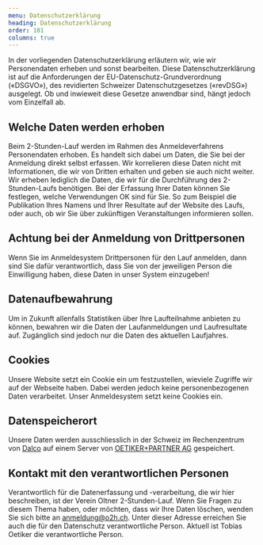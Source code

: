 ```yaml
---
menu: Datenschutzerklärung
heading: Datenschutzerklärung
order: 101
columns: true
---
```

In der vorliegenden Datenschutzerklärung erläutern wir, wie wir Personendaten erheben
und sonst bearbeiten.  Diese Datenschutzerklärung ist auf die Anforderungen der
EU-Datenschutz-Grundverordnung («DSGVO»), des revidierten Schweizer
Datenschutzgesetzes («revDSG») ausgelegt. 
Ob und inwieweit diese Gesetze anwendbar sind, hängt jedoch vom Einzelfall ab.

## Welche Daten werden erhoben

Beim 2-Stunden-Lauf werden im Rahmen des Anmeldeverfahrens Personendaten
erhoben.  Es handelt sich dabei um Daten, die Sie bei der Anmeldung direkt selbst
erfassen.  Wir korrelieren diese Daten nicht mit Informationen, die wir von
Dritten erhalten und geben sie auch nicht weiter.  Wir erheben lediglich die
Daten, die wir für die Durchführung des 2-Stunden-Laufs benötigen.  Bei der
Erfassung Ihrer Daten können Sie festlegen, welche Verwendungen OK sind für
Sie.  So zum Beispiel die Publikation Ihres Namens und Ihrer Resultate auf
der Website des Laufs, oder auch, ob wir Sie über zukünftigen Veranstaltungen
informieren sollen.

## Achtung bei der Anmeldung von Drittpersonen

Wenn Sie im Anmeldesystem Drittpersonen für den Lauf anmelden, dann
sind Sie dafür verantwortlich, dass Sie von der jeweiligen Person die Einwilligung
haben, diese Daten in unser System einzugeben!

## Datenaufbewahrung

Um in Zukunft allenfalls Statistiken über Ihre Laufteilnahme anbieten zu
können, bewahren wir die Daten der Laufanmeldungen und Laufresultate auf.
Zugänglich sind jedoch nur die Daten des aktuellen Laufjahres.

## Cookies

Unsere Website setzt ein Cookie ein um festzustellen, wieviele Zugriffe wir
auf der Webseite haben. Dabei werden jedoch keine personenbezogenen Daten
verarbeitet. Unser Anmeldesystem setzt keine Cookies ein. 

## Datenspeicherort

Unsere Daten werden ausschliesslich in der Schweiz im Rechenzentrum von
[Dalco](https://www.dalco.ch/) auf einem Server von [OETIKER+PARTNER
AG](https://oetiker.ch) gespeichert.

## Kontakt mit den verantwortlichen Personen

Verantwortlich für die Datenerfassung und -verarbeitung, die wir hier beschreiben, ist der
Verein Oltner 2-Stunden-Lauf.  Wenn Sie Fragen zu diesem Thema haben, oder
möchten, dass wir Ihre Daten löschen, wenden Sie sich bitte an <anmeldung@o2h.ch>. 
Unter dieser Adresse erreichen Sie auch die für den Datenschutz verantwortliche Person.
Aktuell ist Tobias Oetiker die verantwortliche Person.

